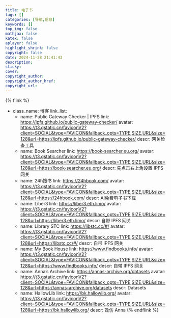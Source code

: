 ```yaml
---
title: 电子书
tags: []
categories: [导航,信息]
keywords: []
top_img: false
mathjax: false
katex: false
aplayer: false
highlight_shrink: false
copyright: false
date: 2024-11-28 21:41:43
description:
sticky:
cover:
copyright_author:
copyright_author_href:
copyright_url:
---
```



{% flink %}
- class_name:  博客
  link_list:
    - name: Public Gateway Checker | IPFS
      link: https://ipfs.github.io/public-gateway-checker/
      avatar: https://t3.gstatic.cn/faviconV2?client=SOCIAL&type=FAVICON&fallback_opts=TYPE,SIZE,URL&size=128&url=https://ipfs.github.io/public-gateway-checker/
      descr: 网关检查工具
    - name: Book Searcher
      link: https://book-searcher.eu.org/
      avatar: https://t3.gstatic.cn/faviconV2?client=SOCIAL&type=FAVICON&fallback_opts=TYPE,SIZE,URL&size=128&url=https://book-searcher.eu.org/
      descr: 先点击右上角设置 IPFS 网关
    - name: 24h搜书
      link: https://24hbook.com/
      avatar: https://t3.gstatic.cn/faviconV2?client=SOCIAL&type=FAVICON&fallback_opts=TYPE,SIZE,URL&size=128&url=https://24hbook.com/
      descr: AI免费电子书下载
    - name: Liber3
      link: https://liber3.eth.limo/
      avatar: https://t3.gstatic.cn/faviconV2?client=SOCIAL&type=FAVICON&fallback_opts=TYPE,SIZE,URL&size=128&url=https://liber3.eth.limo/
      descr: 自带 IPFS 网关
    - name: Library STC
      link: https://libstc.cc/#/
      avatar: https://t3.gstatic.cn/faviconV2?client=SOCIAL&type=FAVICON&fallback_opts=TYPE,SIZE,URL&size=128&url=https://libstc.cc/#/
      descr: 自带 IPFS 网关
    - name: My Book House
      link: https://www.findbooks.info/
      avatar: https://t3.gstatic.cn/faviconV2?client=SOCIAL&type=FAVICON&fallback_opts=TYPE,SIZE,URL&size=128&url=https://www.findbooks.info/
      descr: 自带 IPFS 网关
    - name: Anna’s Archive
      link: https://annas-archive.org/datasets
      avatar: https://t3.gstatic.cn/faviconV2?client=SOCIAL&type=FAVICON&fallback_opts=TYPE,SIZE,URL&size=128&url=https://annas-archive.org/datasets
      descr: Datasets
    - name: HallowLib
      link: https://bk.hallowlib.org/
      avatar: https://t3.gstatic.cn/faviconV2?client=SOCIAL&type=FAVICON&fallback_opts=TYPE,SIZE,URL&size=128&url=https://bk.hallowlib.org/
      descr: 效仿 Anna
{% endflink %}